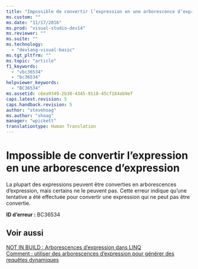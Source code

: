 ```yaml
---
title: "Impossible de convertir l’expression en une arborescence d’expression | Microsoft Docs"
ms.custom: ""
ms.date: "11/17/2016"
ms.prod: "visual-studio-dev14"
ms.reviewer: ""
ms.suite: ""
ms.technology: 
  - "devlang-visual-basic"
ms.tgt_pltfrm: ""
ms.topic: "article"
f1_keywords: 
  - "vbc36534"
  - "bc36534"
helpviewer_keywords: 
  - "BC36534"
ms.assetid: c6ea9349-2b38-4345-9118-45cf184ab9ef
caps.latest.revision: 5
caps.handback.revision: 5
author: "stevehoag"
ms.author: "shoag"
manager: "wpickett"
translationtype: Human Translation
---
```

# Impossible de convertir l’expression en une arborescence d’expression
La plupart des expressions peuvent être converties en arborescences d’expression, mais certains ne le peuvent pas. Cette erreur indique qu’une tentative a été effectuée pour convertir une expression qui ne peut pas être convertie.  
  
 **ID d’erreur :** BC36534  
  
## Voir aussi  
 [NOT IN BUILD : Arborescences d’expression dans LINQ](http://msdn.microsoft.com/fr-fr/1a2e8e74-4bbc-45ab-9a46-2b6cfce3bcb2)   
 [Comment : utiliser des arborescences d’expression pour générer des requêtes dynamiques](../Topic/How%20to:%20Use%20Expression%20Trees%20to%20Build%20Dynamic%20Queries%20\(C%23%20and%20Visual%20Basic\).md)